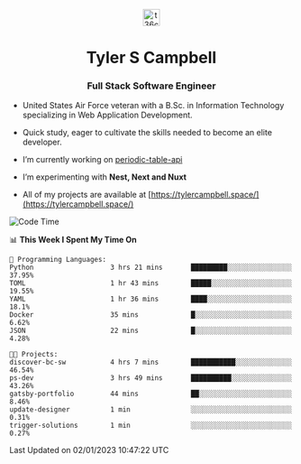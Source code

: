 <p align="center">
<a href="https://www.linkedin.com/in/t36campbell" target="blank"><img align="center" src="https://ik.imagekit.io/t36campbell/Portfolio/linkedin.png.original_m8bbGgPh6.png" alt="t36campbell" height="30" width="30" /></a>
</p>
<h1 align="center">Tyler S Campbell</h1>
<h3 align="center">Full Stack Software Engineer</h3>

* United States Air Force veteran with a B.Sc. in Information Technology specializing in Web Application Development. 

* Quick study, eager to cultivate the skills needed to become an elite developer.

* I’m currently working on [periodic-table-api](https://github.com/t36campbell/periodic-table-api)

* I’m experimenting with **Nest, Next and Nuxt**

* All of my projects are available at [https://tylercampbell.space/](https://tylercampbell.space/)

<!--START_SECTION:waka-->
![Code Time](http://img.shields.io/badge/Code%20Time-2%2C065%20hrs%2036%20mins-blue)

📊 **This Week I Spent My Time On** 

```text
💬 Programming Languages: 
Python                   3 hrs 21 mins       █████████░░░░░░░░░░░░░░░░   37.95% 
TOML                     1 hr 43 mins        █████░░░░░░░░░░░░░░░░░░░░   19.55% 
YAML                     1 hr 36 mins        ████░░░░░░░░░░░░░░░░░░░░░   18.1% 
Docker                   35 mins             █░░░░░░░░░░░░░░░░░░░░░░░░   6.62% 
JSON                     22 mins             █░░░░░░░░░░░░░░░░░░░░░░░░   4.28%

🐱‍💻 Projects: 
discover-bc-sw           4 hrs 7 mins        ███████████░░░░░░░░░░░░░░   46.54% 
ps-dev                   3 hrs 49 mins       ██████████░░░░░░░░░░░░░░░   43.26% 
gatsby-portfolio         44 mins             ██░░░░░░░░░░░░░░░░░░░░░░░   8.46% 
update-designer          1 min               ░░░░░░░░░░░░░░░░░░░░░░░░░   0.31% 
trigger-solutions        1 min               ░░░░░░░░░░░░░░░░░░░░░░░░░   0.27%

```


 Last Updated on 02/01/2023 10:47:22 UTC
<!--END_SECTION:waka-->
